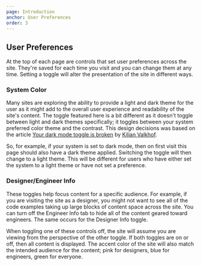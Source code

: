 ```yaml
---
page: Introduction
anchor: User Preferences
order: 3
---
```


## User Preferences

At the top of each page are controls that set user preferences across the site. They're saved for each time you visit and you can change them at any time. Setting a toggle will alter the presentation of the site in different ways.

### System Color
Many sites are exploring the ability to provide a light and dark theme for the user as it might add to the overall user experience and readability of the site's content. The toggle featured here is a bit different as it doesn't toggle between light and dark themes specifically; it toggles between your system preferred color theme and the contrast. This design decisions was based on the article [Your dark mode toggle is broken](https://kilianvalkhof.com/2020/design/your-dark-mode-toggle-is-broken/) by [Kilian Valkhof](https://kilianvalkhof.com/).

So, for example, if your system is set to dark mode, then on first visit this page should also have a dark theme applied. Switching the toggle will then change to a light theme. This will be different for users who have either set the system to a light theme or have not set a preference.

### Designer/Engineer Info
These toggles help focus content for a specific audience. For example, if you are visiting the site as a designer, you might not want to see all of the code examples taking up large blocks of content space across the site. You can turn off the Engineer Info tab to hide all of the content geared toward engineers. The same occurs for the Designer Info toggle.

When toggling one of these controls off, the site will assume you are viewing from the perspective of the other toggle. If both toggles are on or off, then all content is displayed. The accent color of the site will also match the intended audience for the content; pink for designers, blue for engineers, green for everyone.

